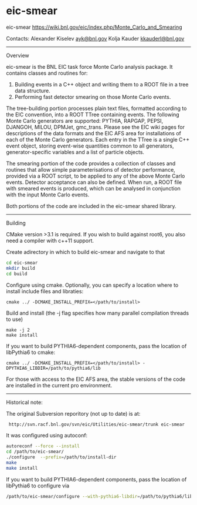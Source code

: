 # eic-smear

eic-smear
https://wiki.bnl.gov/eic/index.php/Monte_Carlo_and_Smearing

Contacts:
Alexander Kiselev <ayk@bnl.gov>
Kolja Kauder <kkauderl@bnl.gov>

--------------------------------------------------------------------------------
Overview

eic-smear is the BNL EIC task force Monte Carlo analysis package.
It contains classes and routines for:
1) Building events in a C++ object and writing them to a ROOT file in a tree
   data structure.
2) Performing fast detector smearing on those Monte Carlo events.

The tree-building portion processes plain text files, formatted according to
the EIC convention, into a ROOT TTree containing events.
The following Monte Carlo generators are supported:
PYTHIA, RAPGAP, PEPSI, DJANGOH, MILOU, DPMJet, gmc_trans.
Please see the EIC wiki pages for descriptions of the data formats and
the EIC AFS area for installations of each of the Monte Carlo generators.
Each entry in the TTree is a single C++ event object, storing event-wise 
quantities common to all generators, generator-specific variables and
a list of particle objects.

The smearing portion of the code provides a collection of classes and routines
that allow simple parameterisations of detector performance, provided via a
ROOT script, to be applied to any of the above Monte Carlo
events. Detector acceptance can also be defined. When run, a ROOT file with
smeared events is produced, which can be analysed in conjunction with the
input Monte Carlo events.

Both portions of the code are included in the eic-smear shared library.

--------------------------------------------------------------------------------
Building

CMake version >3.1 is required. If you wish to build against root6,
you also need a compiler with c++11 support.

Create adirectory in which to build eic-smear and navigate to that
```sh
cd eic-smear
mkdir build
cd build
```

Configure using cmake. Optionally, you can specify a location where to
install include files and libraties:
```
cmake ../ -DCMAKE_INSTALL_PREFIX=</path/to/install>
```

Build and install (the -j flag specifies how many parallel compilation
threads to use)
```
make -j 2
make install
```

If you want to build PYTHIA6-dependent components, pass the location
of libPythia6 to cmake:
```
cmake ../ -DCMAKE_INSTALL_PREFIX=</path/to/install> -DPYTHIA6_LIBDIR=/path/to/pythia6/lib
```


For those with access to the EIC AFS area, the stable versions of the
code are installed in the current pro environment.


--------------------------------------------------------------------------------
Historical note:

The original Subversion reporitory (not up to date) is at:

```sh
 http://svn.racf.bnl.gov/svn/eic/Utilities/eic-smear/trunk eic-smear
```

It was configured using autoconf:
```sh
autoreconf --force --install
cd /path/to/eic-smear/
./configure  --prefix=/path/to/install-dir
make
make install
```

If you want to build PYTHIA6-dependent components, pass the location
of libPythia6 to configure via
```sh
/path/to/eic-smear/configure --with-pythia6-libdir=/path/to/pythia6/lib
```

